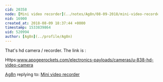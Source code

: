 ```yaml
---
cid: 20358
node: [Mini video recorder](../notes/Ag8n/08-09-2018/mini-video-recorder)
nid: 16900
created_at: 2018-08-09 18:37:44 +0000
timestamp: 1533839864
uid: 520994
author: [Ag8n](../profile/Ag8n)
---
```


That's hd camera / recorder.  The link is :

Https:www.apogeerockets.com/electronics-payloads/cameras/u-838-hd-video-camera

[Ag8n](../profile/Ag8n) replying to: [Mini video recorder](../notes/Ag8n/08-09-2018/mini-video-recorder)

